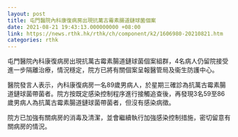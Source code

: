 ```yaml
---
layout: post
title: 屯門醫院內科康復病房出現抗萬古霉素腸道鏈球菌個案
date: 2021-08-21 19:43:13.000000000 +08:00
link: https://news.rthk.hk/rthk/ch/component/k2/1606980-20210821.htm
categories: rthk
---
```


屯門醫院內科康復病房出現抗萬古霉素腸道鏈球菌個案組群，4名病人仍留院接受進一步隔離治療，情況穩定，院方已將有關個案呈報醫管局及衞生防護中心。

醫院發言人表示，內科康復病房一名89歲男病人，於星期三確診為抗萬古霉素腸道鏈球菌帶菌者。院方按既定感染控制程序進行接觸追查後，再發現3名59至86歲男病人為抗萬古霉素腸道鏈球菌帶菌者，但沒有感染病徵。

院方已加強有關病房的消毒及清潔，並會繼續執行加強感染控制措施，密切留意有關病房的情況。
